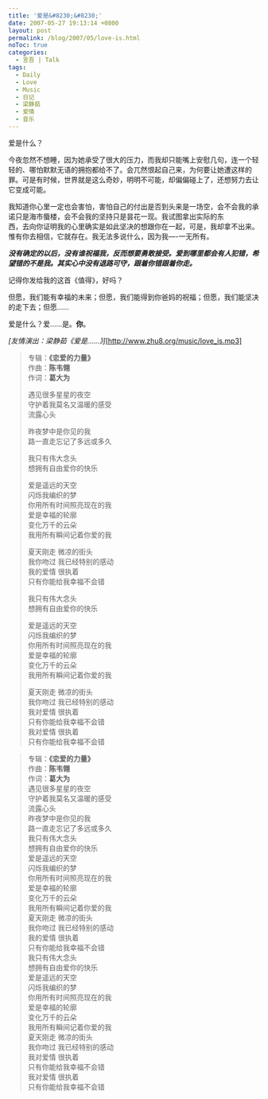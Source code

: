 ```yaml
---
title: '爱是&#8230;&#8230;'
date: 2007-05-27 19:13:14 +0800
layout: post
permalink: /blog/2007/05/love-is.html
noToc: true
categories:
  - 言吾 | Talk
tags:
  - Daily
  - Love
  - Music
  - 日记
  - 梁静茹
  - 爱情
  - 音乐
---
```

爱是什么？

今夜忽然不想睡，因为她承受了很大的压力，而我却只能嘴上安慰几句，连一个轻轻的、哪怕默默无语的拥抱都给不了。会兀然恨起自己来，为何要让她遭这样的罪。可是有时候，世界就是这么奇妙，明明不可能，却偏偏碰上了，还想努力去让它变成可能。

我知道你心里一定也会害怕，害怕自己的付出是否到头来是一场空，会不会我的承诺只是海市蜃楼，会不会我的坚持只是昙花一现。我试图拿出实际的东  
西，去向你证明我的心里确实是如此坚决的想跟你在一起，可是，我却拿不出来。惟有你去相信，它就存在。我无法多说什么，因为我&#8212;-一无所有。

***没有确定的以后，没有谁祝福我，反而想要勇敢接受。爱到哪里都会有人犯错，希望错的不是我。其实心中没有退路可守，跟着你错跟着你走。***

记得你发给我的这首《值得》，好吗？

但愿，我们能有幸福的未来；但愿，我们能得到你爸妈的祝福；但愿，我们能坚决的走下去；但愿&#8230;&#8230;

爱是什么？爱&#8230;&#8230;是。**你**。

*[友情演出：梁静茹《爱是......》]*[http://www.zhu8.org/music/love_is.mp3]  
<span id="more-56"></span>

> 专辑：**《恋爱的力量》**  
> 作曲：**陈韦翎**  
> 作词：**葛大为**
> 
> 遇见很多星星的夜空  
> 守护着我莫名又温暖的感受  
> 流露心头
> 
> 昨夜梦中是你见的我  
> 路一直走忘记了多远或多久
> 
> 我只有伟大念头  
> 想拥有自由爱你的快乐
> 
> 爱是遥远的天空  
> 闪烁我编织的梦  
> 你用所有时间照亮现在的我  
> 爱是幸福的轮廓  
> 变化万千的云朵  
> 我用所有瞬间记着你爱的我
> 
> 夏天刚走 微凉的街头  
> 我你吻过 我已经特别的感动  
> 我的爱情 很执着  
> 只有你能给我幸福不会错
> 
> 我只有伟大念头  
> 想拥有自由爱你的快乐
> 
> 爱是遥远的天空  
> 闪烁我编织的梦  
> 你用所有时间照亮现在的我  
> 爱是幸福的轮廓  
> 变化万千的云朵  
> 我用所有瞬间记着你爱的我
> 
> 夏天刚走 微凉的街头  
> 我你吻过 我已经特别的感动  
> 我对爱情 很执着  
> 只有你能给我幸福不会错  
> 我对爱情 很执着  
> 只有你能给我幸福不会错 

<!--more-->

> 专辑：**《恋爱的力量》**  
> 作曲：**陈韦翎**  
> 作词：**葛大为**  
> 遇见很多星星的夜空  
> 守护着我莫名又温暖的感受  
> 流露心头  
> 昨夜梦中是你见的我  
> 路一直走忘记了多远或多久  
> 我只有伟大念头  
> 想拥有自由爱你的快乐  
> 爱是遥远的天空  
> 闪烁我编织的梦  
> 你用所有时间照亮现在的我  
> 爱是幸福的轮廓  
> 变化万千的云朵  
> 我用所有瞬间记着你爱的我  
> 夏天刚走 微凉的街头  
> 我你吻过 我已经特别的感动  
> 我的爱情 很执着  
> 只有你能给我幸福不会错  
> 我只有伟大念头  
> 想拥有自由爱你的快乐  
> 爱是遥远的天空  
> 闪烁我编织的梦  
> 你用所有时间照亮现在的我  
> 爱是幸福的轮廓  
> 变化万千的云朵  
> 我用所有瞬间记着你爱的我  
> 夏天刚走 微凉的街头  
> 我你吻过 我已经特别的感动  
> 我对爱情 很执着  
> 只有你能给我幸福不会错  
> 我对爱情 很执着  
> 只有你能给我幸福不会错